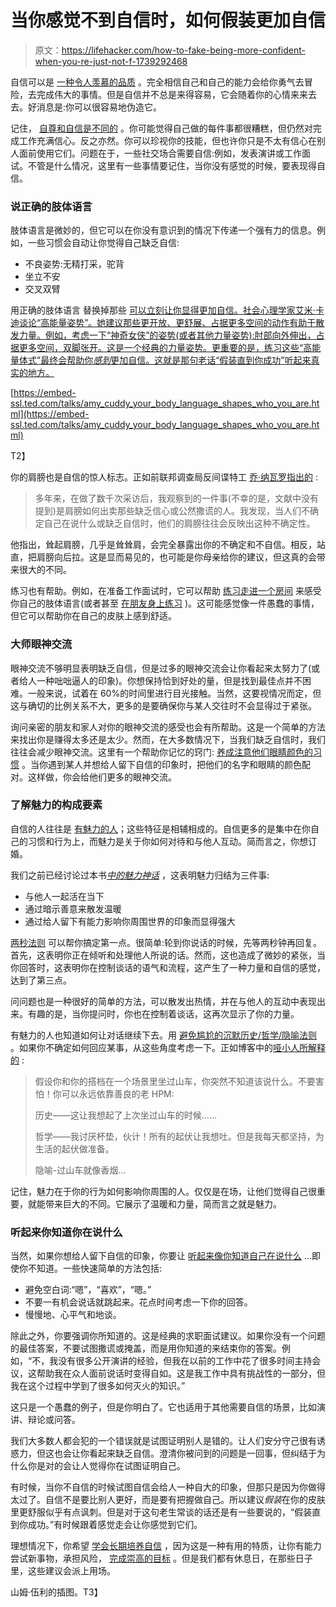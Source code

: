 # 当你感觉不到自信时，如何假装更加自信

> 原文：<https://lifehacker.com/how-to-fake-being-more-confident-when-you-re-just-not-f-1739292468>

自信可以是 [一种令人羡慕的品质](https://lifehacker.com/how-to-build-your-confidence-and-why-it-matters-1442414831) 。完全相信自己和自己的能力会给你勇气去冒险，去完成伟大的事情。但是自信并不总是来得容易，它会随着你的心情来来去去。好消息是:你可以很容易地伪造它。



记住， [自尊和自信是不同的](https://lifehacker.com/self-confidence-and-self-esteem-aren-t-the-same-thing-1737949859) 。你可能觉得自己做的每件事都很糟糕，但仍然对完成工作充满信心。反之亦然。你可以珍视你的技能，但也许你只是不太有信心在别人面前使用它们。问题在于，一些社交场合需要自信:例如，发表演讲或工作面试。不管是什么情况，这里有一些事情要记住，当你没有感觉的时候，要表现得自信。

### 说正确的肢体语言

肢体语言是微妙的，但它可以在你没有意识到的情况下传递一个强有力的信息。例如，一些习惯会自动让你觉得自己缺乏自信:

*   不良姿势:无精打采，驼背
*   坐立不安
*   交叉双臂

用正确的肢体语言 替换掉那些 [可以立刻让你显得更加自信。社会心理学家艾米·卡迪谈论“高能量姿势”。她建议那些更开放、更舒展、占据更多空间的动作有助于散发力量。例如，考虑一下“神奇女侠”的姿势(或者其他力量姿势):肘部向外伸出，占据更多空间，双脚张开。这是一个经典的力量姿势。更重要的是，练习这些“高能量体式”最终会帮助你*感到*更加自信。这就是那句老话“假装直到你成功”听起来真实的地方。](http://lifehacker.com/faking-powerful-body-language-reduces-stress-and-makes-5987141)

[https://embed-ssl.ted.com/talks/amy_cuddy_your_body_language_shapes_who_you_are.html](https://embed-ssl.ted.com/talks/amy_cuddy_your_body_language_shapes_who_you_are.html)

T2】

你的肩膀也是自信的惊人标志。正如前联邦调查局反间谍特工 [乔·纳瓦罗指出的](http://lifehacker.com/what-the-shoulders-say-about-us-5960089) :

> 多年来，在做了数千次采访后，我观察到的一件事(不幸的是，文献中没有提到)是肩膀如何出卖那些缺乏信心或公然撒谎的人。我发现，当人们不确定自己在说什么或缺乏自信时，他们的肩膀往往会反映出这种不确定性。

他指出，耸起肩膀，几乎是耸耸肩，会完全暴露出你的不确定和不自信。相反，站直，把肩膀向后拉。这是显而易见的，也可能是你母亲给你的建议，但这真的会带来很大的不同。

练习也有帮助。例如，在准备工作面试时，它可以帮助 [练习走进一个房间](http://lifehacker.com/practice-walking-into-a-room-before-a-job-interview-to-5938117) 来感受你自己的肢体语言(或者甚至 [在朋友身上练习](https://lifehacker.com/why-you-should-hold-a-mock-interview-with-a-friend-for-1398609657) )。这可能感觉像一件愚蠢的事情，但它可以帮助你在自己的皮肤上感到舒适。

### 大师眼神交流

眼神交流不够明显表明缺乏自信，但是过多的眼神交流会让你看起来太努力了(或者给人一种咄咄逼人的印象)。你想保持恰到好处的量，但是找到最佳点并不困难。一般来说，试着在 60%的时间里进行目光接触。当然，这要视情况而定，但这与确切的比例关系不大，更多的是要确保你与某人交往时不会显得过于紧张。

询问亲密的朋友和家人对你的眼神交流的感受也会有所帮助。这是一个简单的方法来找出你是赚得太多还是太少。然而，在大多数情况下，当我们缺乏自信时，我们往往会减少眼神交流。这里有一个帮助你记忆的窍门: [养成注意他们眼睛颜色的习惯](http://lifehacker.com/make-better-eye-contact-and-remember-peoples-names-with-5992815) 。当你遇到某人并想给人留下自信的印象时，把他们的名字和眼睛的颜色配对。这样做，你会给他们更多的眼神交流。

### 了解魅力的构成要素

自信的人往往是 [有魅力的人](http://lifehacker.com/how-to-develop-your-charisma-and-become-more-likable-1673988208)；这些特征是相辅相成的。自信更多的是集中在你自己的习惯和行为上，而魅力是关于你如何对待和与他人互动。简而言之，你想订婚。

我们之前已经讨论过本书[*中的魅力神话*](http://www.amazon.com/The-Charisma-Myth-Personal-Magnetism/dp/1591845947?asc_campaign=InlineText&asc_refurl=https://lifehacker.com/how-to-fake-being-more-confident-when-you-re-just-not-f-1739292468&asc_source=&tag=kinjalifehackerlink-20) ，这表明魅力归结为三件事:

*   与他人一起活在当下
*   通过暗示善意来散发温暖
*   通过给人留下有能力影响你周围世界的印象而显得强大

[两秒法则](https://lifehacker.com/become-more-charismatic-in-conversation-with-the-two-s-1711766133) 可以帮你搞定第一点。很简单:轮到你说话的时候，先等两秒钟再回复。首先，这表明你正在倾听和处理他人所说的话。然而，这也造成了微妙的紧张，当你回答时，这表明你在控制谈话的语气和流程，这产生了一种力量和自信的感觉，达到了第三点。

问问题也是一种很好的简单的方法，可以散发出热情，并在与他人的互动中表现出来。有趣的是，当你提问时，你也在控制着谈话，这再次显示了你的力量。

有魅力的人也知道如何让对话继续下去。用 [避免尴尬的沉默历史/哲学/隐喻法则](http://lifehacker.com/always-know-what-to-say-with-the-history-philosophy-me-1658990402) 。如果你不确定如何回应某事，从这些角度考虑一下。正如博客中的[哑小人所解释的](http://www.dumblittleman.com/2014/11/3-improv-comedy-tricks-supercharge-social-life.html) :

> 假设你和你的搭档在一个场景里坐过山车，你突然不知道该说什么。不要害怕！你可以永远依靠善良的老 HPM:
> 
> 历史——这让我想起了上次坐过山车的时候……
> 
> 哲学——我讨厌杯垫，伙计！所有的起伏让我想吐。但是我每天都坚持，为生活的起伏做准备。
> 
> 隐喻-过山车就像香烟…

记住，魅力在于你的行为如何影响你周围的人。仅仅是在场，让他们觉得自己很重要，就能带来巨大的不同。它展示了温暖和力量，简而言之就是魅力。

### 听起来你知道你在说什么

当然，如果你想给人留下自信的印象，你要让 [听起来像你知道自己在说什么](http://lifehacker.com/how-to-sound-like-you-know-what-youre-talking-about-ev-5853250) ...即使你不知道。一些快速简单的方法包括:

*   避免空白词:“嗯”，“喜欢”，“嗯。”
*   不要一有机会说话就跳起来。花点时间考虑一下你的回答。
*   慢慢地、心平气和地谈。

除此之外，你要强调你所知道的。这是经典的求职面试建议。如果你没有一个问题的最佳答案，不要试图撒谎或掩盖，而是用你知道的来结束你的答案。例如，“不，我没有很多公开演讲的经验，但我在以前的工作中花了很多时间主持会议，这帮助我在众人面前说话时变得自如。这是我工作中具有挑战性的一部分，但我在这个过程中学到了很多如何灭火的知识。”

这只是一个愚蠢的例子，但是你明白了。它也适用于其他需要自信的场景，比如演讲、辩论或问答。

我们大多数人都会犯的一个错误就是试图证明别人是错的。让人们安分守己很有诱惑力，但这也会让你看起来缺乏自信。澄清你被问到的问题是一回事，但纠结于为什么你是对的会让人觉得你在试图证明自己。

有时候，当你不自信的时候试图自信会给人一种自大的印象，但那只是因为你做得太过了。自信不是要比别人更好，而是要有把握做自己。所以建议*假装*在你的皮肤里更舒服似乎有点讽刺。但是对于这句老生常谈的话还是有一些要说的，“假装直到你成功。”有时候跟着感觉走会让你感觉到它们。

理想情况下，你希望 [学会长期培养自信](http://lifehacker.com/how-to-build-your-confidence-and-why-it-matters-1442414831) ，因为这是一种有用的特质，让你有能力尝试新事物，承担风险， [完成崇高的目标](http://lifehacker.com/confidence-is-the-ability-to-move-toward-things-wholeh-1688319737) 。但是我们都有休息日，在那些日子里，这些建议会派上用场。

山姆·伍利的插图。T3】